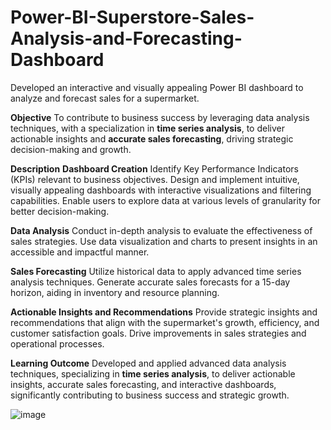 # Power-BI-Superstore-Sales-Analysis-and-Forecasting-Dashboard
Developed an interactive and visually appealing Power BI dashboard to analyze and forecast sales for a supermarket. 


**Objective**
To contribute to business success by leveraging data analysis techniques, with a specialization in **time series analysis**, 
to deliver actionable insights and **accurate sales forecasting**, driving strategic decision-making and growth.


**Description**
**Dashboard Creation**
Identify Key Performance Indicators (KPIs) relevant to business objectives.
Design and implement intuitive, visually appealing dashboards with interactive visualizations and filtering capabilities.
Enable users to explore data at various levels of granularity for better decision-making.


**Data Analysis**
Conduct in-depth analysis to evaluate the effectiveness of sales strategies.
Use data visualization and charts to present insights in an accessible and impactful manner.


**Sales Forecasting**
Utilize historical data to apply advanced time series analysis techniques.
Generate accurate sales forecasts for a 15-day horizon, aiding in inventory and resource planning.


**Actionable Insights and Recommendations**
Provide strategic insights and recommendations that align with the supermarket's growth, efficiency, and customer satisfaction goals.
Drive improvements in sales strategies and operational processes.


**Learning Outcome**
Developed and applied advanced data analysis techniques, specializing in **time series analysis**, to deliver actionable insights, 
accurate sales forecasting, and interactive dashboards, significantly contributing to business success and strategic growth.

![image](https://github.com/user-attachments/assets/fffd0a51-c2c6-414a-9990-2af3b85e7fe0)
